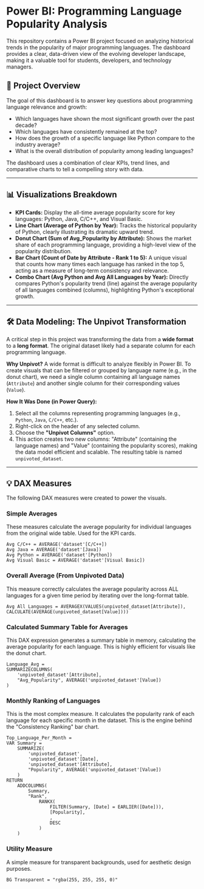 # Power BI: Programming Language Popularity Analysis

This repository contains a Power BI project focused on analyzing historical trends in the popularity of major programming languages. The dashboard provides a clear, data-driven view of the evolving developer landscape, making it a valuable tool for students, developers, and technology managers.

## 📝 Project Overview

The goal of this dashboard is to answer key questions about programming language relevance and growth:
* Which languages have shown the most significant growth over the past decade?
* Which languages have consistently remained at the top?
* How does the growth of a specific language like Python compare to the industry average?
* What is the overall distribution of popularity among leading languages?

The dashboard uses a combination of clear KPIs, trend lines, and comparative charts to tell a compelling story with data.

---
## 📊 Visualizations Breakdown

* **KPI Cards:** Display the all-time average popularity score for key languages: Python, Java, C/C++, and Visual Basic.
* **Line Chart (Average of Python by Year):** Tracks the historical popularity of Python, clearly illustrating its dramatic upward trend.
* **Donut Chart (Sum of Avg_Popularity by Attribute):** Shows the market share of each programming language, providing a high-level view of the popularity distribution.
* **Bar Chart (Count of Date by Attribute - Rank 1 to 5):** A unique visual that counts how many times each language has ranked in the top 5, acting as a measure of long-term consistency and relevance.
* **Combo Chart (Avg Python and Avg All Languages by Year):** Directly compares Python's popularity trend (line) against the average popularity of all languages combined (columns), highlighting Python's exceptional growth.

---
## 🛠️ Data Modeling: The Unpivot Transformation

A critical step in this project was transforming the data from a **wide format** to a **long format**. The original dataset likely had a separate column for each programming language.

**Why Unpivot?**
A wide format is difficult to analyze flexibly in Power BI. To create visuals that can be filtered or grouped by language name (e.g., in the donut chart), we need a single column containing all language names (`Attribute`) and another single column for their corresponding values (`Value`).

**How It Was Done (in Power Query):**
1.  Select all the columns representing programming languages (e.g., `Python`, `Java`, `C/C++`, etc.).
2.  Right-click on the header of any selected column.
3.  Choose the **"Unpivot Columns"** option.
4.  This action creates two new columns: "Attribute" (containing the language names) and "Value" (containing the popularity scores), making the data model efficient and scalable. The resulting table is named `unpivoted_dataset`.

---
## 💡 DAX Measures

The following DAX measures were created to power the visuals.

### **Simple Averages**
These measures calculate the average popularity for individual languages from the original wide table. Used for the KPI cards.

    Avg C/C++ = AVERAGE('dataset'[C/C++])
    Avg Java = AVERAGE('dataset'[Java])
    Avg Python = AVERAGE('dataset'[Python])
    Avg Visual Basic = AVERAGE('dataset'[Visual Basic])
    
### **Overall Average (From Unpivoted Data)**
This measure correctly calculates the average popularity across ALL languages for a given time period by iterating over the long-format table.

    Avg All Languages = AVERAGEX(VALUES(unpivoted_dataset[Attribute]), CALCULATE(AVERAGE(unpivoted_dataset[Value])))

### **Calculated Summary Table for Averages**
This DAX expression generates a summary table in memory, calculating the average popularity for each language. This is highly efficient for visuals like the donut chart.

    Language_Avg = 
    SUMMARIZECOLUMNS(
        'unpivoted_dataset'[Attribute],
        "Avg_Popularity", AVERAGE('unpivoted_dataset'[Value])
    )
    
### **Monthly Ranking of Languages**
This is the most complex measure. It calculates the popularity rank of each language for each specific month in the dataset. This is the engine behind the "Consistency Ranking" bar chart.

    Top_Language_Per_Month = 
    VAR Summary = 
        SUMMARIZE(
            'unpivoted_dataset',
            'unpivoted_dataset'[Date],
            'unpivoted_dataset'[Attribute],
            "Popularity", AVERAGE('unpivoted_dataset'[Value])
        )
    RETURN
        ADDCOLUMNS(
            Summary,
            "Rank", 
                RANKX(
                    FILTER(Summary, [Date] = EARLIER([Date])),
                    [Popularity],
                    ,
                    DESC
                )
        )

### **Utility Measure**
A simple measure for transparent backgrounds, used for aesthetic design purposes.

    BG Transparent = "rgba(255, 255, 255, 0)"
